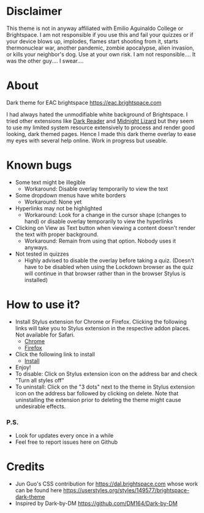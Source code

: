 # Disclaimer
This theme is not in anyway affiliated with Emilio Aguinaldo College or Brightspace. I am not responsible if you use this and fail your quizzes or if your device blows up, implodes, flames start shooting from it, starts thermonuclear war, another pandemic, zombie apocalypse, alien invasion, or kills your neighbor's dog. Use at your own risk. I am not responsible.... It was the other guy.... I swear....

# About
Dark theme for EAC brightspace https://eac.brightspace.com

I had always hated the unmodifiable white background of Brightspace. I tried other extensions like [Dark Reader](https://github.com/darkreader/darkreader) and [Midnight Lizard](https://github.com/Midnight-Lizard/Midnight-Lizard) but they seem to use my limited system resource extensively to process and render good looking, dark themed pages. Hence I made this dark theme overlay to ease my eyes with several help online. Work in progress but useable. 

# Known bugs
* Some text might be illegible
  * Workaround: Disable overlay temporarily to view the text
* Some dropdown menus have white borders
  * Workaround: None yet
* Hyperlinks may not be highlighted
  * Workaround: Look for a change in the cursor shape (changes to hand) or disable overlay temporarily to view the hyperlinks
* Clicking on View as Text button when viewing a content doesn't render the text with proper background.
  * Workaround: Remain from using that option. Nobody uses it anyways.
* Not tested in quizzes 
  * Highly advised to disable the overlay before taking a quiz. (Doesn't have to be disabled when using the Lockdown browser as the quiz will continue in that browser rather than in the browser Stylus is installed)

# How to use it?
* Install Stylus extension for Chrome or Firefox. Clicking the following links will take you to Stylus extension in the respective addon places. Not available for Safari.
  * [Chrome](https://chrome.google.com/webstore/detail/stylus/clngdbkpkpeebahjckkjfobafhncgmne)
  * [Firefox](https://addons.mozilla.org/en-US/firefox/addon/styl-us/?utm_source=addons.mozilla.org&utm_medium=referral&utm_content=search)
* Click the following link to install 
  * [Install](https://raw.githubusercontent.com/TheMadRuffian/EACbrightspaceDARK/main/brightspaceDARK.user.css)
* Enjoy!
* To disable: Click on Stylus extension icon on the address bar and check "Turn all styles off" 
* To uninstall: Click on the "3 dots" next to the theme in Stylus extension icon on the address bar followed by clicking on delete. Note that uninstalling the extension prior to deleting the theme might cause undesirable effects.

### P.S.
* Look for updates every once in a while
* Feel free to report issues here on Github

# Credits
* Jun Guo's CSS contribution for https://dal.brightspace.com whose work can be found here https://userstyles.org/styles/149577/brightspace-dark-theme 
* Inspired by Dark-by-DM https://github.com/DM164/Dark-by-DM
